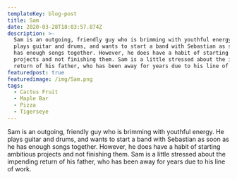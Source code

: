```yaml
---
templateKey: blog-post
title: Sam
date: 2020-03-28T18:03:57.874Z
description: >-
  Sam is an outgoing, friendly guy who is brimming with youthful energy. He
  plays guitar and drums, and wants to start a band with Sebastian as soon as he
  has enough songs together. However, he does have a habit of starting ambitious
  projects and not finishing them. Sam is a little stressed about the impending
  return of his father, who has been away for years due to his line of work.
featuredpost: true
featuredimage: /img/Sam.png
tags:
  - Cactus Fruit
  - Maple Bar
  - Pizza
  - Tigerseye
---
```

Sam is an outgoing, friendly guy who is brimming with youthful energy. He plays guitar and drums, and wants to start a band with Sebastian as soon as he has enough songs together. However, he does have a habit of starting ambitious projects and not finishing them. Sam is a little stressed about the impending return of his father, who has been away for years due to his line of work.
